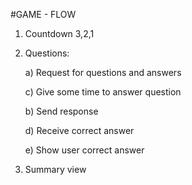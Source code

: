 
#GAME - FLOW

1. Countdown 3,2,1
2. Questions:

    a) Request for questions and answers
    
    c) Give some time to answer question
    
    b) Send response
    
    d) Receive correct answer
    
    e) Show user correct answer
4. Summary view
